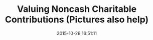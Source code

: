 ---
layout: post
title:  "Valuing Noncash Charitable Contributions (Pictures also help)"
date:   2015-10-26 16:51:11
categories: blog
description: ""
link: "https://satruck.org/Home/DonationValueGuide#household-goods"
---